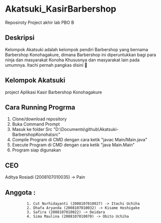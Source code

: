 # Akatsuki_KasirBarbershop
Reposiroty Project akhir lab PBO B

## Deskripsi
Kelompok Akatsuki adalah kelompok pendiri Barbershop yang bernama Barbershop Konohagakure, dimana Barbershop ini diperuntukkan bagi para ninja dan masyarakat Konoha Khususnya dan masyarakat lain pada umumnya. Itachi pernah pangkas disini 🥳

## Kelompok Akatsuki
project Aplikasi Kasir Barbershop Konohagakure

## Cara Running Progrma
  1. Clone/download repository
  2. Buka Command Prompt
  3. Masuk ke folder Src "D:\Documents\github\Akatsuki-BarbershopKonoha\src"
  4. Compile Program di CMD dengan cara ketik "javac Main/Main.java"
  5. Execute Program di CMD dengan cara ketik "java Main.Main"
  6. Program siap digunakan

## CEO
Aditya Rosiadi (2008107010035) -> Pain

## Anggota : 
              1. Cut Nurhidayanti (2008107010027) -> Itachi Uchiha
              2. Dhafa Aryanda (2008107010032) -> Kisame Hoshigake
              3. Safira (2008107010022) -> Deidara
              4. Sima Maulina (2008107010070) -> Obito Uchiha
